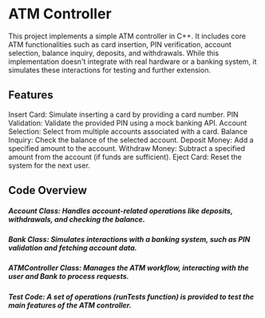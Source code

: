 # ATM Controller
This project implements a simple ATM controller in C++. It includes core ATM functionalities such as card insertion, PIN verification, account selection, balance inquiry, deposits, and withdrawals. While this implementation doesn't integrate with real hardware or a banking system, it simulates these interactions for testing and further extension.

## Features
Insert Card: Simulate inserting a card by providing a card number.
PIN Validation: Validate the provided PIN using a mock banking API.
Account Selection: Select from multiple accounts associated with a card.
Balance Inquiry: Check the balance of the selected account.
Deposit Money: Add a specified amount to the account.
Withdraw Money: Subtract a specified amount from the account (if funds are sufficient).
Eject Card: Reset the system for the next user.

## Code Overview
##### Account Class: Handles account-related operations like deposits, withdrawals, and checking the balance.

##### Bank Class: Simulates interactions with a banking system, such as PIN validation and fetching account data.

##### ATMController Class: Manages the ATM workflow, interacting with the user and Bank to process requests.

##### Test Code: A set of operations (runTests function) is provided to test the main features of the ATM controller.
